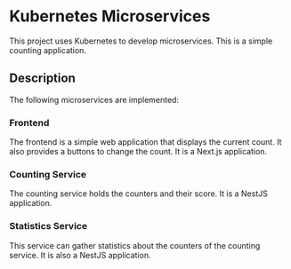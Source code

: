# Kubernetes Microservices

This project uses Kubernetes to develop microservices. This is a simple counting application.

## Description

The following microservices are implemented:

### Frontend

The frontend is a simple web application that displays the current count. It also provides a buttons to change the
count.
It is a Next.js application.

### Counting Service

The counting service holds the counters and their score.
It is a NestJS application.

### Statistics Service

This service can gather statistics about the counters of the counting service.
It is also a NestJS application.
